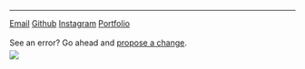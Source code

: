 <footer>
  <hr>
  <div class="navbar">
    <a href="mailto:opensourcereartwork@gmail.com" target="_blank">Email</a>
    <a href="https://github.com/opensourceartists" target="_blank">Github</a>
    <a href="https://instagram.com/opensourceartists" target="_blank">Instagram</a>
    <a href="/" target="_blank">Portfolio</a>
  </div>
  <br />
  See an error? Go ahead and
  <a href="{{ site.repo.repository_url }}/edit/{{ site.repo.branch }}/{{ page.path }}" title="Help improve {{ page.path }}">propose a change</a>.
  <br />
  <a href="https://notbyai.fyi/"><img style="padding-top: 5px;" src="/assets/img/notbyai.svg" /></a>
</footer>
